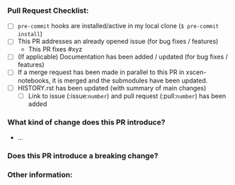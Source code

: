 <!-- Please ensure the PR fulfills the following requirements! -->
<!-- If this is your first PR, make sure to add your details to the AUTHORS.rst! -->
### Pull Request Checklist:
- [ ] `pre-commit` hooks are installed/active in my local clone (`$ pre-commit install`)
- [ ] This PR addresses an already opened issue (for bug fixes / features)
    - This PR fixes #xyz
- [ ] (If applicable) Documentation has been added / updated (for bug fixes / features)
- [ ] If a merge request has been made in parallel to this PR in xscen-notebooks, it is merged and the submodules have been updated.
- [ ] HISTORY.rst has been updated (with summary of main changes)
  - [ ] Link to issue (:issue:`number`) and pull request (:pull:`number`) has been added

### What kind of change does this PR introduce?

* ...

### Does this PR introduce a breaking change?


### Other information:
